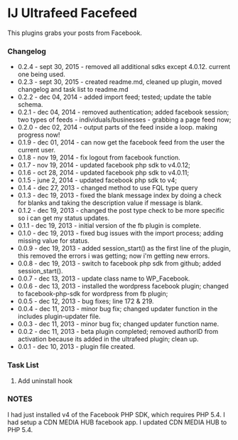 # IJ Ultrafeed Facefeed
This plugins grabs your posts from Facebook.

### Changelog

- 0.2.4 - sept 30, 2015 - removed all additional sdks except 4.0.12. current one being used.
- 0.2.3 - sept 30, 2015 - created readme.md, cleaned up plugin, moved changelog and task list to readme.md
- 0.2.2 - dec 04, 2014 - added import feed; tested; update the table schema.
- 0.2.1 - dec 04, 2014 - removed authentication; added facebook session; two types of feeds - individuals/businesses - grabbing a page feed now;
- 0.2.0 - dec 02, 2014 - output parts of the feed inside a loop. making progress now!
- 0.1.9 - dec 01, 2014 - can now get the facebook feed from the user the current user.
- 0.1.8 - nov 19, 2014 - fix logout from facebook function.
- 0.1.7 - nov 19, 2014 - updated facebook php sdk to v4.0.12;
- 0.1.6 - oct 28, 2014 - updated facebook php sdk to v4.0.11;
- 0.1.5 - june 2, 2014 - updated facebook php sdk to v4;
- 0.1.4 - dec 27, 2013 - changed method to use FQL type query
- 0.1.3 - dec 19, 2013 - fixed the blank message index by doing a check for blanks and taking the description value if message is blank.
- 0.1.2 - dec 19, 2013 - changed the post type check to be more specific so i can get my status updates.
- 0.1.1 - dec 19, 2013 - initial version of the fb plugin is complete.
- 0.1.0 - dec 19, 2013 - fixed bug issues with the import process; adding missing value for status.
- 0.0.9 - dec 19, 2013 - added session_start() as the first line of the plugin, this removed the errors i was getting; now i'm getting new errors.
- 0.0.8 - dec 19, 2013 - switch to facebook php sdk from github; added session_start().
- 0.0.7 - dec 13, 2013 - update class name to WP_Facebook.
- 0.0.6 - dec 13, 2013 - installed the wordpress facebook plugin; changed to facebook-php-sdk for wordpress from fb plugin;
- 0.0.5 - dec 12, 2013 - bug fixes; line 172 & 219.
- 0.0.4 - dec 11, 2013 - minor bug fix; changed updater function in the includes plugin-updater file.
- 0.0.3 - dec 11, 2013 - minor bug fix; changed updater function name.
- 0.0.2 - dec 11, 2013 - beta plugin completed; removed authorID from activation because its added in the ultrafeed plugin; clean up.
- 0.0.1 - dec 10, 2013 - plugin file created.


### Task List

1. Add uninstall hook

### NOTES
I had just installed v4 of the Facebook PHP SDK, which requires PHP 5.4. I had setup a CDN MEDIA HUB facebook app. I updated CDN MEDIA HUB to PHP 5.4.
